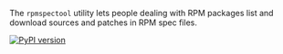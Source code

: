 The `rpmspectool` utility lets people dealing with RPM packages list and
download sources and patches in RPM spec files.

[![PyPI version](https://badge.fury.io/py/rpmspectool.svg)](https://badge.fury.io/py/rpmspectool)
